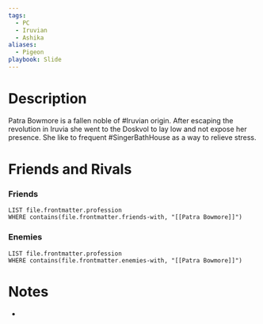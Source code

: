 ```yaml
---
tags:
  - PC
  - Iruvian
  - Ashika
aliases:
  - Pigeon
playbook: Slide
---
```

# Description
Patra Bowmore is a fallen noble of #Iruvian origin. After escaping the revolution in Iruvia she went to the Doskvol to lay low and not expose her presence. She like to frequent #SingerBathHouse as a way to relieve stress.

# Friends and Rivals
### Friends
```dataview
LIST file.frontmatter.profession
WHERE contains(file.frontmatter.friends-with, "[[Patra Bowmore]]")
```
### Enemies
```dataview
LIST file.frontmatter.profession
WHERE contains(file.frontmatter.enemies-with, "[[Patra Bowmore]]")
```
# Notes
- 